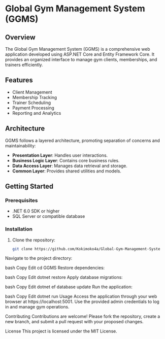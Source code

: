 # Global Gym Management System (GGMS)

## Overview

The Global Gym Management System (GGMS) is a comprehensive web application developed using ASP.NET Core and Entity Framework Core. It provides an organized interface to manage gym clients, memberships, and trainers efficiently.

## Features

- Client Management
- Membership Tracking
- Trainer Scheduling
- Payment Processing
- Reporting and Analytics

## Architecture

GGMS follows a layered architecture, promoting separation of concerns and maintainability:

- **Presentation Layer**: Handles user interactions.
- **Business Logic Layer**: Contains core business rules.
- **Data Access Layer**: Manages data retrieval and storage.
- **Common Layer**: Provides shared utilities and models.

## Getting Started

### Prerequisites

- .NET 6.0 SDK or higher
- SQL Server or compatible database

### Installation

1. Clone the repository:

   ```bash
   git clone https://github.com/Kokimoko4a/Global-Gym-Management-System-GGMS-
Navigate to the project directory:

bash
Copy
Edit
cd GGMS
Restore dependencies:

bash
Copy
Edit
dotnet restore
Apply database migrations:

bash
Copy
Edit
dotnet ef database update
Run the application:

bash
Copy
Edit
dotnet run
Usage
Access the application through your web browser at https://localhost:5001. Use the provided admin credentials to log in and manage gym operations.

Contributing
Contributions are welcome! Please fork the repository, create a new branch, and submit a pull request with your proposed changes.

License
This project is licensed under the MIT License.
 
